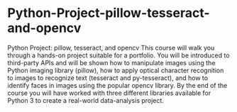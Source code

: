 # Python-Project-pillow-tesseract-and-opencv
Python Project: pillow, tesseract, and opencv
This course will walk you through a hands-on project suitable for a portfolio. You will be introduced to third-party APIs and will be shown how to manipulate images using the Python imaging library (pillow), how to apply optical character recognition to images to recognize text (tesseract and py-tesseract), and how to identify faces in images using the popular opencv library. By the end of the course you will have worked with three different libraries available for Python 3 to create a real-world data-analysis project.
